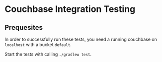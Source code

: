 # Couchbase Integration Testing
## Prequesites
In order to successfully run these tests, you need a running couchbase on `localhost` with a bucket `default`.

Start the tests with calling `./gradlew test`.
